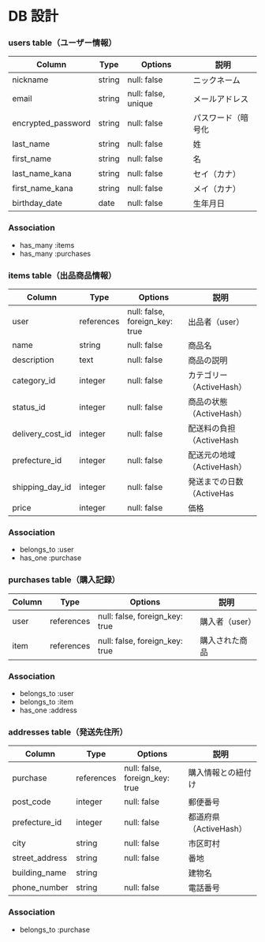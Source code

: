 # DB 設計


### users table（ユーザー情報）

| Column             | Type       | Options                          | 説明             |
|--------------------|------------|----------------------------------|------------------|
| nickname           | string     | null: false                      | ニックネーム     |
| email              | string     | null: false, unique              | メールアドレス   |
| encrypted_password | string     | null: false                      | パスワード（暗号化 |
| last_name          | string     | null: false                      | 姓               |
| first_name         | string     | null: false                      | 名               |
| last_name_kana     | string     | null: false                      | セイ（カナ）     |
| first_name_kana    | string     | null: false                      | メイ（カナ）     |
| birthday_date      | date       | null: false                      | 生年月日         |


### Association
* has_many :items
* has_many :purchases


### items table（出品商品情報）

| Column            | Type       | Options                          | 説明                     |
|-------------------|------------|----------------------------------|-------------------------
| user              | references | null: false, foreign_key: true   | 出品者（user）           |
| name              | string     | null: false                      | 商品名                   |
| description       | text       | null: false                      | 商品の説明               |
| category_id       | integer    | null: false                      | カテゴリー（ActiveHash） |
| status_id         | integer    | null: false                      | 商品の状態（ActiveHash） |
| delivery_cost_id  | integer    | null: false                      | 配送料の負担（ActiveHash |
| prefecture_id     | integer    | null: false                      | 配送元の地域（ActiveHash）|
| shipping_day_id   | integer    | null: false                      | 発送までの日数（ActiveHas|
| price             | integer    | null: false                      | 価格                    |

### Association

* belongs_to :user
* has_one :purchase



### purchases table（購入記録）

| Column     | Type       | Options                        | 説明           |
|------------|------------|------------------------------- |----------------|
| user       | references | null: false, foreign_key: true | 購入者（user） |
| item       | references | null: false, foreign_key: true | 購入された商品 |

### Association

* belongs_to :user
* belongs_to :item
* has_one :address



### addresses table（発送先住所）

| Column          | Type       | Options                       | 説明               |
|-----------------|------------|-------------------------------|--------------------|
| purchase        | references | null: false, foreign_key: true| 購入情報との紐付け   |
| post_code       | integer    | null: false                   | 郵便番号            |
| prefecture_id   | integer    | null: false                   | 都道府県（ActiveHash）|
| city            | string     | null: false                   | 市区町村           |
| street_address  | string     | null: false                   | 番地               |
| building_name   | string     |                               | 建物名             |
| phone_number    | string     | null: false                   | 電話番号           |


### Association
* belongs_to :purchase



